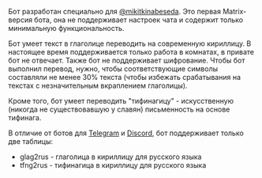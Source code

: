 Бот разработан специально для [@mikitkinabeseda](https://t.me/mikitkinabeseda). Это первая Matrix-версия бота, она не поддерживает настроек чата и содержит только минимальную функциональность.

Бот умеет текст в глаголице переводить на современную кириллицу. В настоящее время поддерживается только работа в комнатах, в привате бот не отвечает. Также бот не поддерживает шифрование. Чтобы бот выполнил перевод, нужно, чтобы соответствующие символы составляли не менее 30% текста (чтобы избежать срабатывания на текстах с незначительным вкраплением глаголицы).

Кроме того, бот умеет переводить "тифинагицу" - искусственную (никогда не существовавшую у славян) письменность на основе тифинага.

В отличие от ботов для [Telegram](help-telegram.md) и [Discord](help-discord.md), бот поддерживает только две таблицы:

- glag2rus - глаголица в кириллицу для русского языка
- tfng2rus - тифинагица в кириллицу для русского языка
